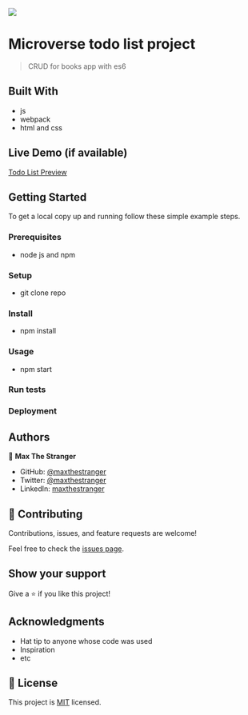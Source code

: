 ![](https://img.shields.io/badge/Microverse-blueviolet)

# Microverse todo list project

> CRUD for books app with es6

## Built With

- js
- webpack
- html and css

## Live Demo (if available)

[Todo List Preview](https://maxthestranger.github.io/microverse_todo_list/)

## Getting Started

To get a local copy up and running follow these simple example steps.

### Prerequisites

- node js and npm

### Setup

- git clone repo

### Install

- npm install

### Usage

- npm start

### Run tests

### Deployment

## Authors

👤 **Max The Stranger**

- GitHub: [@maxthestranger](https://github.com/maxthestranger)
- Twitter: [@maxthestranger](https://twitter.com/maxthestranger)
- LinkedIn: [maxthestranger](https://linkedin.com/in/maxthestranger)

## 🤝 Contributing

Contributions, issues, and feature requests are welcome!

Feel free to check the [issues page](../../issues/).

## Show your support

Give a ⭐️ if you like this project!

## Acknowledgments

- Hat tip to anyone whose code was used
- Inspiration
- etc

## 📝 License

This project is [MIT](./MIT.md) licensed.
